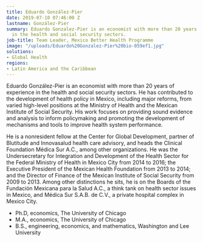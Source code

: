 ```yaml
---
title: Eduardo González-Pier
date: 2019-07-10 07:46:00 Z
lastname: González-Pier
summary: Eduardo Gonzalez-Pier is an economist with more than 20 years of experience
  in the health and social security sectors.
job-title: Team Leader, Mexico Better Health Programme
image: "/uploads/Eduardo%20Gonzalez-Pier%20bio-059ef1.jpg"
solutions:
- Global Health
regions:
- Latin America and the Caribbean
---
```


Eduardo González-Pier is an economist with more than 20 years of experience in the health and social security sectors. He has contributed to the development of health policy in Mexico, including major reforms, from varied high-level positions at the Ministry of Health and the Mexican Institute of Social Security. His work focuses on providing sound evidence and analysis to inform policymaking and promoting the development of mechanisms and tools to improve health system performance.

He is a nonresident fellow at the Center for Global Development, partner of Blutitude and Innovasalud health care advisory, and heads the Clinical Foundation Médica Sur A.C., among other organizations. He was the Undersecretary for Integration and Development of the Health Sector for the Federal Ministry of Health in Mexico City from 2014 to 2016; the Executive President of the Mexican Health Foundation from 2013 to 2014; and the Director of Finance of the Mexican Institute of Social Security from 2009 to 2013. Among other distinctions he sits, he is on the Boards of the Fundación Mexicana para la Salud A.C., a think tank on health sector issues in Mexico, and Médica Sur S.A.B. de C.V., a private hospital complex in Mexico City.

* Ph.D, economics, The University of Chicago
* M.A., economics, The University of Chicago
* B.S., engineering, economics, and mathematics, Washington and Lee University